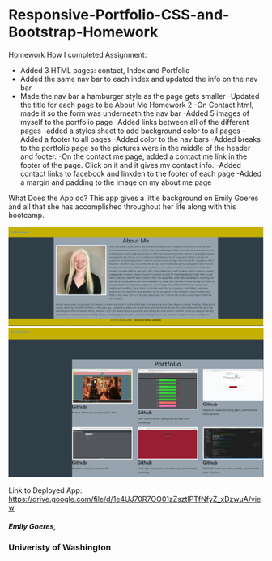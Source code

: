 # Responsive-Portfolio-CSS-and-Bootstrap-Homework
Homework How I completed Assignment:
* Added 3 HTML pages: contact, Index and Portfolio
* Added the same nav bar to each index and updated the info on the nav bar
* Made the nav bar a hamburger style as the page gets smaller
-Updated the title for each page to be About Me Homework 2
-On Contact html, made it so the form was underneath the nav bar
-Added 5 images of myself to the portfolio page
-Added links between all of the different pages
-added a styles sheet to add background color to all pages
-Added a footer to all pages
-Added color to the nav bars
-Added breaks to the portfolio page so the pictures were in the middle of the header and footer.
-On the contact me page, added a contact me link in the footer of the page. Click on it and it gives my contact info.
-Added contact links to facebook and linkden to the footer of each page
-Added a margin and padding to the image on my about me page

What Does the App do?
This app gives a little background on Emily Goeres and all that she has accomplished throughout her life along with this bootcamp.

![About Me](https://github.com/emilygoeres/Responsive-Portfolio-CSS-and-Bootstrap-Homework/blob/master/aboutme.PNG)
![Portfolio](https://github.com/emilygoeres/Responsive-Portfolio-CSS-and-Bootstrap-Homework/blob/master/portfolio.PNG)

Link to Deployed App:
https://drive.google.com/file/d/1e4UJ70R7OO01zZsztlPTfNfyZ_xDzwuA/view

##### Emily Goeres, 
### Univeristy of Washington
